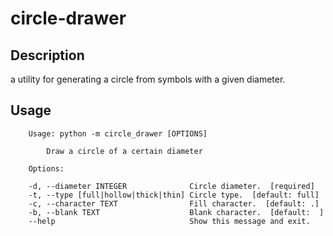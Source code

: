 # circle-drawer

## Description

a utility for generating a circle from symbols with a given diameter.

## Usage
        
        Usage: python -m circle_drawer [OPTIONS]

            Draw a circle of a certain diameter

        Options:

        -d, --diameter INTEGER              Circle diameter.  [required]
        -t, --type [full|hollow|thick|thin] Circle type.  [default: full]
        -c, --character TEXT                Fill character.  [default: .]
        -b, --blank TEXT                    Blank character.  [default:  ]
        --help                              Show this message and exit.
